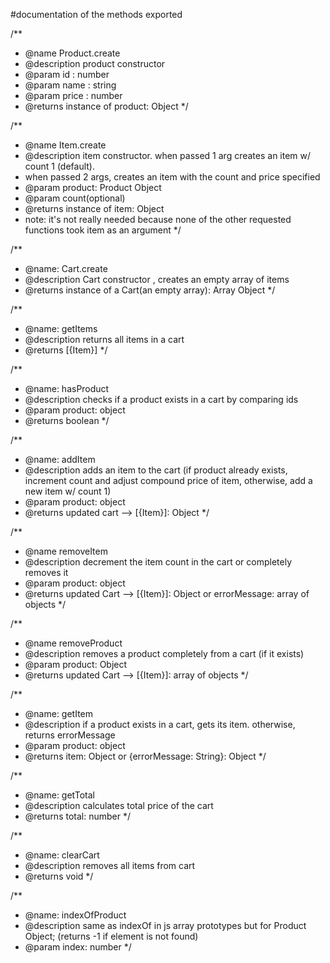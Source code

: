 #documentation of the methods exported

/**
 * @name Product.create
 * @description product constructor
 * @param id : number
 * @param name : string
 * @param price : number
 * @returns instance of product: Object 
 */
 
 /**
 * @name Item.create
 * @description item constructor. when passed 1 arg creates an item w/ count 1 (default).
 * when passed 2 args, creates an item with the count and price specified
 * @param product: Product Object 
 * @param count(optional)
 * @returns instance of item: Object 
 * note: it's not really needed because none of the other requested functions took item as an argument
 */
 
 
 /**
 * @name: Cart.create
 * @description Cart constructor , creates an empty array of items 
 * @returns instance of a Cart(an empty array): Array Object
 */
 
 /**
 * @name: getItems
 * @description returns all items in a cart
 * @returns [{Item}]
 */

/**
 * @name: hasProduct
 * @description checks if a product exists in a cart by comparing ids
 * @param product: object
 * @returns boolean
 */
 
 /**
 * @name: addItem
 * @description adds an item to the cart (if product already exists, increment count and adjust compound price of item, otherwise, add a new item w/ count 1)
 * @param product: object
 * @returns updated cart --> [{Item}]: Object
 */
 
/**
 * @name removeItem
 * @description decrement the item count in the cart or completely removes it
 * @param product: object
 * @returns updated Cart --> [{Item}]: Object or errorMessage: array of objects
 */
 
 /**
 * @name removeProduct
 * @description removes a product completely from a cart (if it exists)
 * @param product: Object
 * @returns updated Cart --> [{Item}]: array of objects
 */


/** 
 * @name: getItem
 * @description if a product exists in a cart, gets its item. otherwise, returns errorMessage
 * @param product: object 
 * @returns item: Object or {errorMessage: String}: Object
 */


/**
 * @name: getTotal
 * @description calculates total price of the cart
 * @returns total: number
 */
 
 /**
 * @name: clearCart
 * @description removes all items from cart
 * @returns void
 */

/**
* @name: indexOfProduct
* @description same as indexOf in js array prototypes but for Product Object; (returns -1 if element is not found)
* @param index: number 
*/
